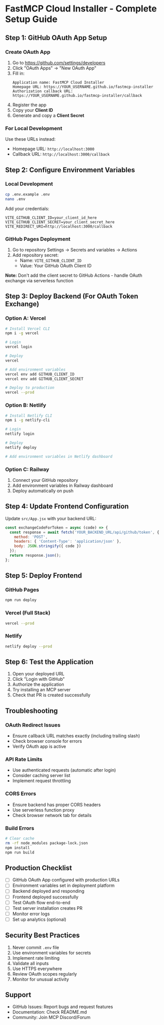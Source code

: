 # FastMCP Cloud Installer - Complete Setup Guide

## Step 1: GitHub OAuth App Setup

### Create OAuth App

1. Go to https://github.com/settings/developers
2. Click "OAuth Apps" → "New OAuth App"
3. Fill in:
   ```
   Application name: FastMCP Cloud Installer
   Homepage URL: https://YOUR_USERNAME.github.io/fastmcp-installer
   Authorization callback URL: https://YOUR_USERNAME.github.io/fastmcp-installer/callback
   ```
4. Register the app
5. Copy your **Client ID**
6. Generate and copy a **Client Secret**

### For Local Development

Use these URLs instead:
- Homepage URL: `http://localhost:3000`
- Callback URL: `http://localhost:3000/callback`

## Step 2: Configure Environment Variables

### Local Development

```bash
cp .env.example .env
nano .env
```

Add your credentials:
```env
VITE_GITHUB_CLIENT_ID=your_client_id_here
VITE_GITHUB_CLIENT_SECRET=your_client_secret_here
VITE_REDIRECT_URI=http://localhost:3000/callback
```

### GitHub Pages Deployment

1. Go to repository Settings → Secrets and variables → Actions
2. Add repository secret:
   - Name: `VITE_GITHUB_CLIENT_ID`
   - Value: Your GitHub OAuth Client ID

**Note:** Don't add the client secret to GitHub Actions - handle OAuth exchange via serverless function

## Step 3: Deploy Backend (For OAuth Token Exchange)

### Option A: Vercel

```bash
# Install Vercel CLI
npm i -g vercel

# Login
vercel login

# Deploy
vercel

# Add environment variables
vercel env add GITHUB_CLIENT_ID
vercel env add GITHUB_CLIENT_SECRET

# Deploy to production
vercel --prod
```

### Option B: Netlify

```bash
# Install Netlify CLI
npm i -g netlify-cli

# Login
netlify login

# Deploy
netlify deploy

# Add environment variables in Netlify dashboard
```

### Option C: Railway

1. Connect your GitHub repository
2. Add environment variables in Railway dashboard
3. Deploy automatically on push

## Step 4: Update Frontend Configuration

Update `src/App.jsx` with your backend URL:

```javascript
const exchangeCodeForToken = async (code) => {
  const response = await fetch('YOUR_BACKEND_URL/api/github/token', {
    method: 'POST',
    headers: { 'Content-Type': 'application/json' },
    body: JSON.stringify({ code })
  });
  return response.json();
};
```

## Step 5: Deploy Frontend

### GitHub Pages

```bash
npm run deploy
```

### Vercel (Full Stack)

```bash
vercel --prod
```

### Netlify

```bash
netlify deploy --prod
```

## Step 6: Test the Application

1. Open your deployed URL
2. Click "Login with GitHub"
3. Authorize the application
4. Try installing an MCP server
5. Check that PR is created successfully

## Troubleshooting

### OAuth Redirect Issues

- Ensure callback URL matches exactly (including trailing slash)
- Check browser console for errors
- Verify OAuth app is active

### API Rate Limits

- Use authenticated requests (automatic after login)
- Consider caching server list
- Implement request throttling

### CORS Errors

- Ensure backend has proper CORS headers
- Use serverless function proxy
- Check browser network tab for details

### Build Errors

```bash
# Clear cache
rm -rf node_modules package-lock.json
npm install
npm run build
```

## Production Checklist

- [ ] GitHub OAuth App configured with production URLs
- [ ] Environment variables set in deployment platform
- [ ] Backend deployed and responding
- [ ] Frontend deployed successfully
- [ ] Test OAuth flow end-to-end
- [ ] Test server installation creates PR
- [ ] Monitor error logs
- [ ] Set up analytics (optional)

## Security Best Practices

1. Never commit `.env` file
2. Use environment variables for secrets
3. Implement rate limiting
4. Validate all inputs
5. Use HTTPS everywhere
6. Review OAuth scopes regularly
7. Monitor for unusual activity

## Support

- GitHub Issues: Report bugs and request features
- Documentation: Check README.md
- Community: Join MCP Discord/Forum

